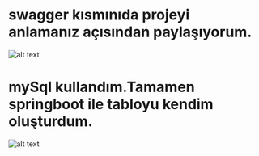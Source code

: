 
# swagger kısmınıda projeyi anlamanız açısından paylaşıyorum.
![alt text](https://r.resimlink.com/e1YmdtS5Zv.png)
# mySql kullandım.Tamamen springboot ile tabloyu kendim oluşturdum. 
![alt text](https://r.resimlink.com/zwmfLtykAq.png)
